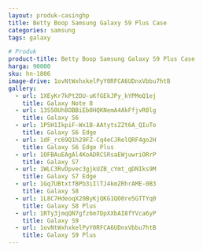 ```yaml
---
layout: produk-casinghp
title: Betty Boop Samsung Galaxy S9 Plus Case
categories: samsung
tags: galaxy

# Produk
product-title: Betty Boop Samsung Galaxy S9 Plus Case
harga: 90000
sku: hn-1806
image-drive: 1ovNtWxhxkelPyY0RFCA6UDnxVbbu7htB
gallery:
  - url: 1XEyKr7kPt2DU-uKfGEkJPy_kYPMoQ1ej
    title: Galaxy Note 8
  - url: 13S50Uh8OBBiEb0HQKNemA4AkFfjvR0lg
    title: Galaxy S6
  - url: 1P5H1IkpiF-Wx1B-AAtytsZZt6A_QIuTo
    title: Galaxy S6 Edge
  - url: 1dF_rc69Q1h29FZ-Cq4eCJRelQRF4go2H
    title: Galaxy S6 Edge Plus
  - url: 1OFBAuEAgAl4KoADRCSRsaEWjuwriORrP
    title: Galaxy S7
  - url: 1WLC3RvDpvec3gjkUZB_cYmt_qDNIks9M
    title: Galaxy S7 Edge
  - url: 1Gq7UBtxtfBPb3iIlTJ4kmZRhrAME-0B3
    title: Galaxy S8
  - url: 1L8C7HdeoqX20ByKjQKG1QO0re5GTTYq0
    title: Galaxy S8 Plus
  - url: 1RTy3jmqQN7gfz6m7DpXXbAI8fYVca6yP
    title: Galaxy S9
  - url: 1ovNtWxhxkelPyY0RFCA6UDnxVbbu7htB
    title: Galaxy S9 Plus
---
```

